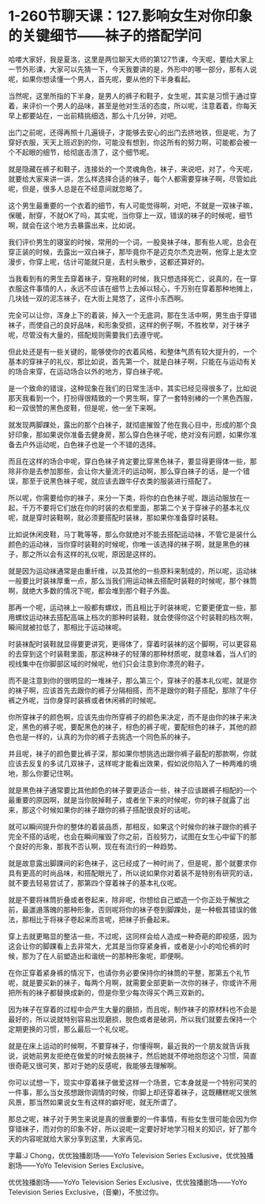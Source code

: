 # 1-260节聊天课：127.影响女生对你印象的关键细节——袜子的搭配学问

哈喽大家好，我是夏洛，这里是两位聊天大师的第127节课，今天呢，要给大家上一节外形课，大家可以先猜一下，今天我要讲的是，外形中的哪一部分，那有人说呢，如果你想读懂一个男人，首先呢，要从他的下半身看起。

当然呢，这里所指的下半身，是男人的裤子和鞋子，女生呢，其实是习惯于通过穿着，来评价一个男人的品味，甚至是他对生活的态度，所以呢，注意着着，你每天早上都要站在，一出前精挑细选，那么十几分钟，对吧。

出门之前呢，还得再照十几遍镜子，才能够去安心的出门去挤地铁，但是呢，为了穿好衣服，天天上班迟到的你，可能没有想到，你这所有的努力啊，可能都会被一个不起眼的细节，给彻底击溃了，这个细节呢。

就是隐藏在裤子和鞋子，连接处的一个灵魂角色，袜子，来说吧，对了，今天呢，就要给大家来讲一讲，怎么样选择合适的袜子，每个人都需要穿袜子啊，尽管如此呢，但是，很多人总是在不经意间就忽略了。

这个男生最重要的一个衣着的细节，有人可能觉得啊，对吧，不就是一双袜子嘛，保暖，耐穿，不就OK了吗，其实呢，当你穿上一双，错误的袜子的时候呢，细节啊，就会在这个地方去暴露出来，比如说。

我们评价男生的寝室的时候，常用的一个词，一股臭袜子味，那有些人呢，总会在穿正装的时候，去露出一双白袜子，那毕竟你不是迈克尔杰克逊啊，他穿上是太空漫步，你穿上呢，估计可能就只是，去村头散步，这都还算好的。

当我看到有的男生去穿着袜子，穿拖鞋的时候，我只想选择死亡，说真的，在一穿衣服这件事情的人，永远不应该在细节上去掉以轻心，千万别在穿着那种地摊上，几块钱一双的泥冻袜子，在大街上晃悠了，这件小东西啊。

完全可以让你，浑身上下的着装，掉入一个无底洞，那在生活中啊，男生由于穿错袜子，而使自己的良好品味，和形象受损，这样的例子啊，不胜枚举，对于袜子呢，尽管没有大量的，搭配规则需要我们去遵守呢。

但此处还是有一些关键的，能够使你的衣着风格，和整体气质有较大提升的，一个基本的穿袜子的礼仪，那比如说，首先第一个，就是白袜子啊，只能在与运动有关的场合来穿，在运动场合以外的地方，穿白袜子呢。

是一个致命的错误，这种现象在我们的日常生活中，其实已经见得很多了，比如说那天我看到一个，打扮得很精致的一个男生啊，穿了一套特别棒的一个黑色西服，和一双很赞的黑色皮鞋，但是呢，他一坐下来啊。

就发现两脚踝处，露出的那个白袜子，就彻底摧毁了他在我心目中，形成的那个良好印象，那如果说你准备去健身房，那么穿白色袜子呢，绝对没有问题，如果你准备去户外运动呢，白色袜子也是一个不错的选择。

而且在这样的场合中呢，穿白色袜子肯定要比穿黑色袜子，要显得更得体一些，那除非你是去参加那些，会让你大量流汗的运动啊，那么穿白袜子的话，是一个错误，那至于说黑色袜子呢，就应该去跟牛仔衣类的服装进行搭配了。

所以呢，你需要给你的袜子，来分一下类，将你的白色袜子呢，跟运动服放在一起，千万不要将它们放在你的时装的衣柜里面，那第二个关于穿袜子的基本礼仪呢，就是穿时装鞋啊，就必须要搭配时装袜，那如果你准备穿时装鞋。

比如说休闲皮鞋，马丁靴等等，那么你就绝对不能去搭配运动袜，不管它是装什么颜色的运动袜，当你穿时装鞋的时候呢，你唯一该选择的袜子啊，就是黑色的袜子，那之所以会有这样的礼仪呢，原因是这样的。

就是因为运动袜通常是由重纤维，以及其他的一些原料来制成的，所以呢，运动袜一般要比时装袜厚重一点，那么当我们用运动袜去搭配时装鞋的时候呢，那个袜筒啊，就绝大多数的情况下呢，都会堆到那个鞋子外面。

那再一个呢，运动袜上一般都有螺纹，而且相比于时装袜呢，它要更便宜一些，那用螺纹运动袜去搭配高端上档次的那种时装鞋，就会使得你这个时装鞋的档次啊，瞬间就被拉低了，那相比于运动袜呢。

时装袜配时装鞋就显得要更讲究，更得体了，穿着时装袜的这个脚啊，可以更容易的去穿到这个时装鞋里面，那这种袜子的轻薄的那种材质呢，就意味着，当人们的视线集中在你脚部区域的时候呢，他们只会注意到你漂亮的鞋子。

而不是注意到你的很明显的一堆袜子，那么第三个，穿袜子的基本礼仪呢，就是你的袜子啊，应该首先去跟你的裤子分隔相搭，而不是跟你的鞋子搭配，那除了牛仔裤之外呢，当你身穿时装裤或者休闲裤的时候呢。

你所穿袜子的颜色啊，应该先由你所穿裤子的颜色来决定，而不是由你的袜子来决定，黑色的裤子呢，要配黑色的袜子，棕色的裤子呢，要配棕色的袜子，其他的颜色也是一样的，认真的为你的裤子去挑选一个同色系的袜子。

并且呢，袜子的颜色要比裤子深，那如果你想挑选出跟你裤子最配的那款啊，你就应该去反复的多试几双袜子，这样呢才能看出效果，假如说你陷入了一种两难的境地，那么你要记住啊。

就是黑色袜子通常要比其他颜色的袜子要更适合一些，袜子应该跟裤子相配的一个最重要的原因啊，就是当你脱掉鞋子，或者坐下来的时候呢，你的袜子就露了出来，那这个时候如果你的袜子跟你的裤子搭配很良好的话呢。

就可以瞬间提升你的整体的着装品质，那相反，如果这个时候你的袜子跟你的裤子完全不搭的话呢，也会在瞬间摧毁了你之前，百般努力，试图在女生心中留下的那个良好的形象，那我不否认啊，现在有流行的一种趋势。

就是故意露出脚踝间的彩色袜子，这已经成了一种时尚了，但是呢，那个就要求你具有更高的时尚品味，和搭配眼光了，所以说如果你对着装不是特别有研究的话，就不要去轻易尝试了，那第四个穿着袜子的基本礼仪呢。

就是不要将袜筒折叠或者卷起来，除非呢，你想给自己塑造一个你正处于解放之前，最邋遢落魄的那种形象，否则呢将你的袜子卷到脚踝处，是一种极其错误的做法，那相比于将袜子卷起来而言呢，把袜子折叠起来。

穿上去就更略显的整洁一些，不过呢，这同样会给人造成一种奇葩的即视感，因为这会让你的脚踝看上去非常大，尤其是当你穿紧身裤，或者是小小的哈伦裤的时候，那为了在人前塑造出和谐统一的那种形象呢，即便啊。

在你正穿着紧身裤的情况下，也请你务必要保持你的袜筒的平整，那第五个礼节呢，就是要买新的袜子，每两个月啊，就需要全部更新一次你的袜子，你或许不用把所有的袜子都替换成新的，但是你至少每次得买个两三双新的。

因为袜子在穿着的过程中会产生大量的磨损，而且呢，制作袜子的原材料也不会是最好的，所以说就特别容易出现磨损，脱色或者是破洞，所以我们就要去保持一个定期更换的习惯，那么最后一个礼仪呢。

就是在床上运动的时候啊，不要穿袜子，你懂得啊，最近我的一个朋友就告诉我说，说她前男友拒绝在做爱的时候去脱袜子，然后她就不停地抱怨这个习惯，简直很奇葩又很可笑，那对于她的反感呢，我能够去理解啊。

你可以试想一下，现实中穿着袜子做爱这样一个场景，它本身就是一个特别可笑的一件事，那么当女孩想跟你调情的时候，你脚上却还穿着袜子，这既糟糕呢又很煞风景，那当然如果说女生有这样的癖好呢，就无所谓了。

那总之呢，袜子对于男生来说是真的很重要的一件事情，有些女生很可能会因为你穿错袜子，而对你的印象不好，所以说呢一定要好好地学习相关的知识，好了那今天的内容呢就给大家分享到这里，大家再见。

字幕:J Chong，优优独播剧场——YoYo Television Series Exclusive，优优独播剧场——YoYo Television Series Exclusive。

优优独播剧场——YoYo Television Series Exclusive，优优独播剧场——YoYo Television Series Exclusive，(音樂)，不放过你。

